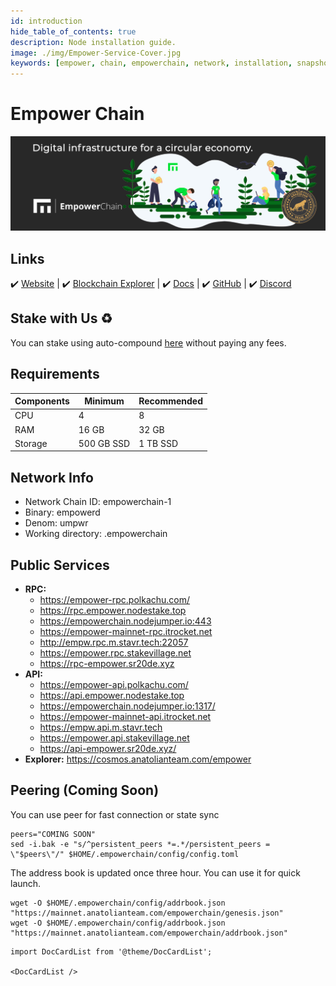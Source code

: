 ```yaml
---
id: introduction
hide_table_of_contents: true
description: Node installation guide.
image: ./img/Empower-Service-Cover.jpg
keywords: [empower, chain, empowerchain, network, installation, snapshot, statesync, update]
---
```

# Empower Chain

![Empower](./img/Empower-Service.jpg)

## Links
 ✔️ [Website](https://www.empowerchain.io/) |
 ✔️ [Blockchain Explorer](https://cosmos.anatolianteam.com/empower) |
 ✔️ [Docs](https://docs.empowerchain.io/) |
 ✔️ [GitHub](https://github.com/EmpowerPlastic/empowerchain) |
 ✔️ [Discord](https://discord.gg/UTxEzFzHVX)

## Stake with Us ♻️
You can stake using auto-compound [here](https://restake.app/empowerchain/empowervaloper1786wmwws6avkrkx9nwv3az6g2j9ha953ydusdv) without paying any fees.

## Requirements

| Components | Minimum | **Recommended** |
| ------------ | ------------ | ------------ |
| CPU |	4 | 8 |
| RAM	| 16 GB | 32 GB |
| Storage	| 500 GB SSD | 1 TB SSD | 

## Network Info 
* Network Chain ID: empowerchain-1
* Binary: empowerd
* Denom: umpwr
* Working directory: .empowerchain

## Public Services
* **RPC:**
    * https://empower-rpc.polkachu.com/	
    * https://rpc.empower.nodestake.top	
    * https://empowerchain.nodejumper.io:443
	* https://empower-mainnet-rpc.itrocket.net
    * http://empw.rpc.m.stavr.tech:22057
    * https://empower.rpc.stakevillage.net
    * https://rpc-empower.sr20de.xyz
* **API:**
    * https://empower-api.polkachu.com/	
    * https://api.empower.nodestake.top	
    * https://empowerchain.nodejumper.io:1317/	
    * https://empower-mainnet-api.itrocket.net
    * https://empw.api.m.stavr.tech
    * https://empower.api.stakevillage.net
    * https://api-empower.sr20de.xyz/
* **Explorer:** https://cosmos.anatolianteam.com/empower

## Peering (Coming Soon)
You can use peer for fast connection or state sync 
```shell
peers="COMING SOON"
sed -i.bak -e "s/^persistent_peers *=.*/persistent_peers = \"$peers\"/" $HOME/.empowerchain/config/config.toml
```
The address book is updated once three hour. You can use it for quick launch.
```shell
wget -O $HOME/.empowerchain/config/addrbook.json "https://mainnet.anatolianteam.com/empowerchain/genesis.json"
wget -O $HOME/.empowerchain/config/addrbook.json "https://mainnet.anatolianteam.com/empowerchain/addrbook.json"
```

```mdx-code-block
import DocCardList from '@theme/DocCardList';

<DocCardList />
```

